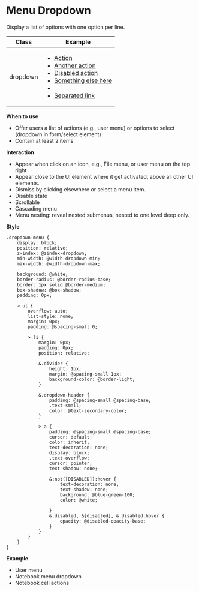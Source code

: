 # Menu Dropdown

Display a list of options with one option per line.

| Class | Example |
| -- | -- | 
| dropdown |<div class="db"><div class="dropdown-menu"><ul><li><a href="#">Action</a></li><li><a href="#">Another action</a></li><li><a href="#" disabled>Disabled action</a></li><li><a href="#">Something else here</a></li><li role="separator" class="divider"></li><li><a href="#">Separated link</a></li></ul></div>|

**When to use**

* Offer users a list of actions \(e.g., user menu\) or options to select \(dropdown in form/select element\)
* Contain at least 2 items

**Interaction**

* Appear when click on an icon, e.g., File menu, or user menu on the top right
* Appear close to the UI element where it get activated, above all other UI elements.  
* Dismiss by clicking elsewhere or select a menu item. 
* Disable state
* Scrollable 
* Cascading menu 
* Menu nesting: reveal nested submenus, nested to one level deep only.  

**Style**

```less
.dropdown-menu {
    display: block;
    position: relative;
    z-index: @zindex-dropdown;
    min-width: @width-dropdown-min;
    max-width: @width-dropdown-max;
    
    background: @white;  
    border-radius: @border-radius-base;
    border: 1px solid @border-medium;
    box-shadow: @box-shadow;
    padding: 0px;
    
    > ul {
        overflow: auto;
        list-style: none;
        margin: 0px;      
        padding: @spacing-small 0;

        > li {
            margin: 0px;
            padding: 0px;
            position: relative;

            &.divider {
                height: 1px;
                margin: @spacing-small 1px;
                background-color: @border-light;
            }

            &.dropdown-header {
                padding: @spacing-small @spacing-base;
                .text-small;
                color: @text-secondary-color;
            }

            > a {
                padding: @spacing-small @spacing-base;
                cursor: default;
                color: inherit;
                text-decoration: none;
                display: block;
                .text-overflow;
                cursor: pointer;
                text-shadow: none;

                &:not([DISABLED]):hover {
                    text-decoration: none;
                    text-shadow: none;
                    background: @blue-green-100;
                    color: @white;

                }
                &.disabled, &[disabled], &.disabled:hover {
			        opacity: @disabled-opacity-base;
			    }
            }
        }
    }
}
```

**Example**

* User menu 
* Notebook menu dropdown 
* Notebook cell actions 



